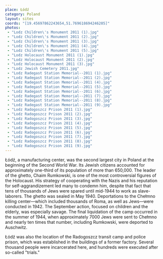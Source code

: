 ```yaml
---
place: Łódź
category: Poland
layout: sites
coords: "[19.45697862243654,51.769618694246205]"
photos:
 - "Lodz Children\'s Monument 2011 (1).jpg"
 - "Lodz Children\'s Monument 2011 (2).jpg"
 - "Lodz Children\'s Monument 2011 (3).jpg"
 - "Lodz Children\'s Monument 2011 (4).jpg"
 - "Lodz Children\'s Monument 2011 (5).jpg"
 - "Lodz Holocaust Monument 2011 (1).jpg"
 - "Lodz Holocaust Monument 2011 (2).jpg"
 - "Lodz Holocaust Monument 2011 (3).jpg"
 - "Lodz Jewish Cemetery 2011.jpg"
 - "Lodz Radegast Station Memorial--2011 (1).jpg"
 - "Lodz Radegast Station Memorial--2011 (2).jpg"
 - "Lodz Radegast Station Memorial--2011 (4).jpg"
 - "Lodz Radegast Station Memorial--2011 (5).jpg"
 - "Lodz Radegast Station Memorial--2011 (6).jpg"
 - "Lodz Radegast Station Memorial--2011 (7).jpg"
 - "Lodz Radegast Station Memorial--2011 (8).jpg"
 - "Lodz Radegast Station Memorial--2011 (9).jpg"
 - "Lodz Radogoszcz Prison 2011 (1).jpg"
 - "Lodz Radogoszcz Prison 2011 (2).jpg"
 - "Lodz Radogoszcz Prison 2011 (3).jpg"
 - "Lodz Radogoszcz Prison 2011 (4).jpg"
 - "Lodz Radogoszcz Prison 2011 (5).jpg"
 - "Lodz Radogoszcz Prison 2011 (6).jpg"
 - "Lodz Radogoszcz Prison 2011 (7).jpg"
 - "Lodz Radogoszcz Prison 2011 (8).jpg"
 - "Lodz Radogoszcz Prison 2011 (9).jpg"
---
```

Łódź, a manufacturing center, was the second largest city in Poland at the beginning of the Second World War. Its Jewish citizens accounted for approximately one-third of its population of more than 650,000. The leader of the ghetto, Chaim Rumkowski, is one of the most controversial figures of the Holocaust. His strategy of cooperating with the Nazis and his reputation for self-aggrandizement led many to condemn him, despite that fact that tens of thousands of Jews were spared until mid-1944 to work as slave-laborers. The ghetto was sealed in May 1940. Deportations to the Chełmno killing center&mdash;which included thousands of Roma, as well as Jews&mdash;were conducted in 1942. The September action, focused on children and the elderly, was especially savage. The final liquidation of the camp occurred in the summer of 1944, when approximately 7000 Jews were sent to Chełmno and nearly ten times that number, including Rumkowski, were deported to Auschwitz.

Łódź was also the location of the Radogoszcz transit camp and police prison, which was established in the buildings of a former factory. Several thousand people were incarcerated here, and hundreds were executed after so-called "trials."